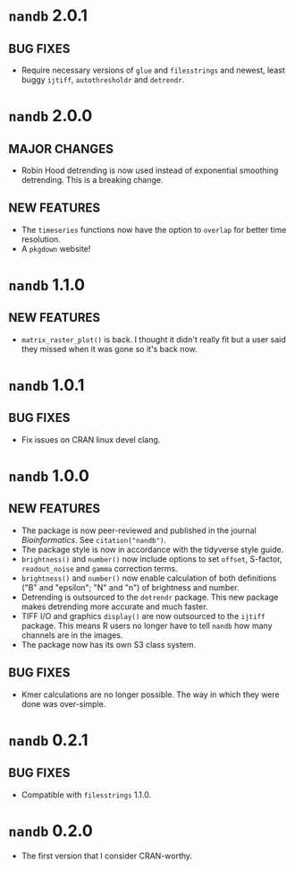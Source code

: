 # `nandb` 2.0.1

## BUG FIXES
* Require necessary versions of `glue` and `filesstrings` and newest, least buggy `ijtiff`, `autothresholdr` and `detrendr`.


# `nandb` 2.0.0

## MAJOR CHANGES
* Robin Hood detrending is now used instead of exponential smoothing detrending. This is a breaking change.

## NEW FEATURES
* The `timeseries` functions now have the option to `overlap` for better time resolution.
* A `pkgdown` website!


# `nandb` 1.1.0

## NEW FEATURES
* `matrix_raster_plot()` is back. I thought it didn't really fit but a user said they missed when it was gone so it's back now.


# `nandb` 1.0.1

## BUG FIXES
* Fix issues on CRAN linux devel clang.


# `nandb` 1.0.0

## NEW FEATURES
* The package is now peer-reviewed and published in the journal *Bioinformatics*. See `citation("nandb")`.
* The package style is now in accordance with the tidyverse style guide.
* `brightness()` and `number()` now include options to set `offset`, S-factor, `readout_noise` and `gamma` correction terms.
* `brightness()` and `number()` now enable calculation of both definitions ("B" and "epsilon"; "N" and "n") of brightness and number.
* Detrending is outsourced to the `detrendr` package. This new package makes detrending more accurate and much faster.
* TIFF I/O and graphics `display()` are now outsourced to the `ijtiff` package. This means R users no longer have to tell `nandb` how many channels are in the images.
* The package now has its own S3 class system.


## BUG FIXES 
* Kmer calculations are no longer possible. The way in which they were done was over-simple.


# `nandb` 0.2.1

## BUG FIXES
* Compatible with `filesstrings` 1.1.0.


# `nandb` 0.2.0

* The first version that I consider CRAN-worthy.



